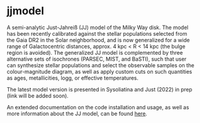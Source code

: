 # jjmodel

A semi-analytic Just-Jahreiß (JJ) model of the Milky Way disk. The model 
has been recently calibrated against the stellar populations selected from the Gaia DR2 in the Solar neighborhood, and is now generalized for a wide range of Galactocentric distances, approx. 4 kpc < R < 14 kpc (the bulge region is avoided). The generalized JJ model is complemented by three alternative sets of isochrones (PARSEC, MIST, and BaSTI), such that user can synthesize stellar populations and select the observable samples on the colour-magnitude diagram, as well as apply custom cuts on such quantities as ages, metallicities, logg, or effective temperatures. 

The latest model version is presented in Sysoliatina and Just (2022) in prep (link will be added soon). 

An extended documentation on the code installation and usage, as well as more information about the JJ model, can be found 
[here](https://jjmodel.readthedocs.io/en/latest/analysis.html). 



